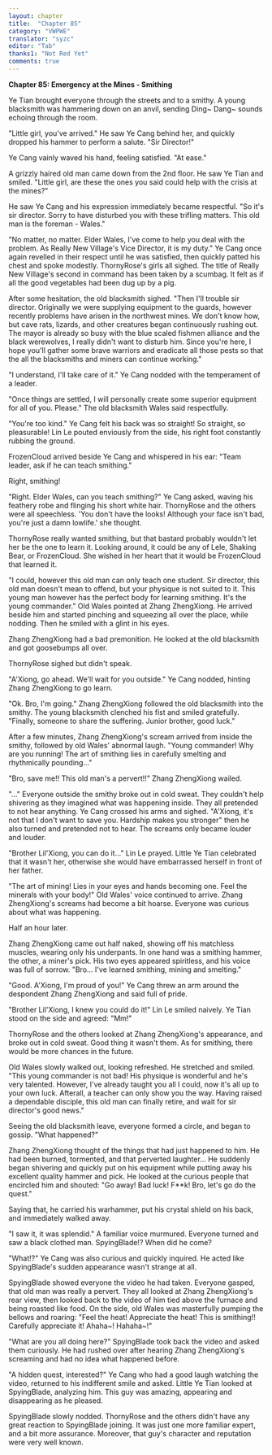 ```yaml
---
layout: chapter
title:  "Chapter 85"
category: "VWPWE"
translator: "syzc"
editor: "Tab"
thanks1: "Not Red Yet"
comments: true
---
```


**Chapter 85: Emergency at the Mines - Smithing**
 
Ye Tian brought everyone through the streets and to a smithy. A young blacksmith was hammering down on an anvil, sending Ding~ Dang~ sounds echoing through the room.
 
"Little girl, you've arrived." He saw Ye Cang behind her, and quickly dropped his hammer to perform a salute. "Sir Director!"
 
Ye Cang vainly waved his hand, feeling satisfied. "At ease."
 
A grizzly haired old man came down from the 2nd floor. He saw Ye Tian and smiled. "Little girl, are these the ones you said could help with the crisis at the mines?"
 
He saw Ye Cang and his expression immediately became respectful. "So it's sir director. Sorry to have disturbed you with these trifling matters. This old man is the foreman - Wales."
 
"No matter, no matter. Elder Wales, I've come to help you deal with the problem. As Really New Village's Vice Director, it is my duty." Ye Cang once again revelled in their respect until he was satisfied, then quickly patted his chest and spoke modestly. ThornyRose's girls all sighed. The title of Really New Village's second in command has been taken by a scumbag. It felt as if all the good vegetables had been dug up by a pig.
 
After some hesitation, the old blacksmith sighed. "Then I'll trouble sir director. Originally we were supplying equipment to the guards, however recently problems have arisen in the northwest mines. We don't know how, but cave rats, lizards, and other creatures began continuously rushing out. The mayor is already so busy with the blue scaled fishmen alliance and the black werewolves, I really didn't want to disturb him. Since you're here, I hope you'll gather some brave warriors and eradicate all those pests so that the all the blacksmiths and miners can continue working."
 
"I understand, I'll take care of it." Ye Cang nodded with the temperament of a leader.
 
"Once things are settled, I will personally create some superior equipment for all of you. Please." The old blacksmith Wales said respectfully. 
 
"You're too kind." Ye Cang felt his back was so straight! So straight, so pleasurable! Lin Le pouted enviously from the side, his right foot constantly rubbing the ground.
 
FrozenCloud arrived beside Ye Cang and whispered in his ear: "Team leader, ask if he can teach smithing."
 
Right, smithing!
 
"Right. Elder Wales, can you teach smithing?" Ye Cang asked, waving his feathery robe and flinging his short white hair. ThornyRose and the others were all speechless. 'You don't have the looks! Although your face isn't bad, you're just a damn lowlife.' she thought.
 
ThornyRose really wanted smithing, but that bastard probably wouldn't let her be the one to learn it. Looking around, it could be any of Lele, Shaking Bear, or FrozenCloud. She wished in her heart that it would be FrozenCloud that learned it.
 
"I could, however this old man can only teach one student. Sir director, this old man doesn't mean to offend, but your physique is not suited to it. This young man however has the perfect body for learning smithing. It's the young commander." Old Wales pointed at Zhang ZhengXiong. He arrived beside him and started pinching and squeezing all over the place, while nodding. Then he smiled with a glint in his eyes.
 
Zhang ZhengXiong had a bad premonition. He looked at the old blacksmith and got goosebumps all over.
 
ThornyRose sighed but didn't speak.
 
"A'Xiong, go ahead. We'll wait for you outside." Ye Cang nodded, hinting Zhang ZhengXiong to go learn.
 
"Ok. Bro, I'm going." Zhang ZhengXiong followed the old blacksmith into the smithy. The young blacksmith clenched his fist and smiled gratefully. "Finally, someone to share the suffering. Junior brother, good luck."
 
After a few minutes, Zhang ZhengXiong's scream arrived from inside the smithy, followed by old Wales' abnormal laugh. "Young commander! Why are you running! The art of smithing lies in carefully smelting and rhythmically pounding..."
 
"Bro, save me!! This old man's a pervert!!" Zhang ZhengXiong wailed.
 
"..." Everyone outside the smithy broke out in cold sweat. They couldn't help shivering as they imagined what was happening inside. They all pretended to not hear anything. Ye Cang crossed his arms and sighed. "A'Xiong, it's not that I don't want to save you. Hardship makes you stronger" then he also turned and pretended not to hear. The screams only became louder and louder.
 
"Brother Lil'Xiong, you can do it..." Lin Le prayed. Little Ye Tian celebrated that it wasn't her, otherwise she would have embarrassed herself in front of her father.
 
"The art of mining! Lies in your eyes and hands becoming one. Feel the minerals with your body!" Old Wales' voice continued to arrive. Zhang ZhengXiong's screams had become a bit hoarse. Everyone was curious about what was happening.
 
Half an hour later.
 
Zhang ZhengXiong came out half naked, showing off his matchless muscles, wearing only his underpants. In one hand was a smithing hammer, the other, a miner's pick. His two eyes appeared spiritless, and his voice was full of sorrow. "Bro... I've learned smithing, mining and smelting."
 
"Good. A'Xiong, I'm proud of you!" Ye Cang threw an arm around the despondent Zhang ZhengXiong and said full of pride.
 
"Brother Lil'Xiong, I knew you could do it!" Lin Le smiled naively. Ye Tian stood on the side and agreed: "Mm!"
 
ThornyRose and the others looked at Zhang ZhengXiong's appearance, and broke out in cold sweat. Good thing it wasn't them. As for smithing, there would be more chances in the future.
 
Old Wales slowly walked out, looking refreshed. He stretched and smiled. "This young commander is not bad! His physique is wonderful and he's very talented. However, I've already taught you all I could, now it's all up to your own luck. Afterall, a teacher can only show you the way. Having raised a dependable disciple, this old man can finally retire, and wait for sir director's good news."
 
Seeing the old blacksmith leave, everyone formed a circle, and began to gossip. "What happened?"
 
Zhang ZhengXiong thought of the things that had just happened to him. He had been burned, tormented, and that perverted laughter... He suddenly began shivering and quickly put on his equipment while putting away his excellent quality hammer and pick. He looked at the curious people that encircled him and shouted: "Go away! Bad luck! F\*\*k! Bro, let's go do the quest."
 
Saying that, he carried his warhammer, put his crystal shield on his back, and immediately walked away.
 
"I saw it, it was splendid." A familiar voice murmured. Everyone turned and saw a black clothed man. SpyingBlade!? When did he come?
 
"What!?" Ye Cang was also curious and quickly inquired. He acted like SpyingBlade's sudden appearance wasn't strange at all.
 
SpyingBlade showed everyone the video he had taken. Everyone gasped, that old man was really a pervert. They all looked at Zhang ZhengXiong's rear view, then looked back to the video of him tied above the furnace and being roasted like food. On the side, old Wales was masterfully pumping the bellows and roaring: "Feel the heat! Appreciate the heat! This is smithing!! Carefully appreciate it! Ahaha~! Hahaha~!"
 
"What are you all doing here?" SpyingBlade took back the video and asked them curiously. He had rushed over after hearing Zhang ZhengXiong's screaming and had no idea what happened before.
 
"A hidden quest, interested?" Ye Cang who had a good laugh watching the video, returned to his indifferent smile and asked. Little Ye Tian looked at SpyingBlade, analyzing him. This guy was amazing, appearing and disappearing as he pleased.
 
SpyingBlade slowly nodded. ThornyRose and the others didn't have any great reaction to SpyingBlade joining. It was just one more familiar expert, and a bit more assurance. Moreover, that guy's character and reputation were very well known.

